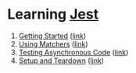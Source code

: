 # Learning [Jest](https://jestjs.io/)

1. [Getting Started](./getting-started/) ([link](https://jestjs.io/docs/getting-started))
2. [Using Matchers](./using-matchers/) ([link](https://jestjs.io/docs/using-matchers))
3. [Testing Asynchronous Code](./testing-asynchronous-code/) ([link](https://jestjs.io/docs/asynchronous))
4. [Setup and Teardown](./setup-and-teardown/) ([link](https://jestjs.io/docs/setup-teardown))